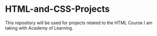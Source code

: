 # HTML-and-CSS-Projects
This repository will be used for projects related to the HTML Course I am taking with Academy of Learning.
